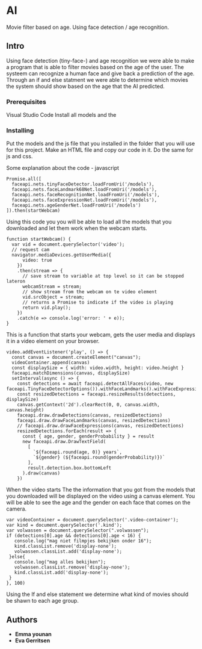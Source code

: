# AI

Movie filter based on age. Using face detection / age recognition.

## Intro

Using face detection (tiny-face-) and age recognition we were able to make a program that is able to filter movies based on the age of the user. The systeem can recognize a human face and give back a prediction of the age. Through an if and else statment we were able to determine which movies the system should show based on the age that the AI predicted.

### Prerequisites

Visual Studio Code
Install all models and the 

### Installing

Put the models and the js file that you installed in the folder that you will use for this project.
Make an HTML file and copy our code in it.
Do the same for js and css.

Some explanation about the code - javascript

```
Promise.all([
  faceapi.nets.tinyFaceDetector.loadFromUri('/models'),
  faceapi.nets.faceLandmark68Net.loadFromUri('/models'),
  faceapi.nets.faceRecognitionNet.loadFromUri('/models'),
  faceapi.nets.faceExpressionNet.loadFromUri('/models'),
  faceapi.nets.ageGenderNet.loadFromUri('/models')
]).then(startWebcam)
```
Using this code you you will be able to load all the models that you downloaded and let them work when the webcam starts.

```
function startWebcam() {
  var vid = document.querySelector('video');
  // request cam
  navigator.mediaDevices.getUserMedia({
      video: true
    })
    .then(stream => {
      // save stream to variable at top level so it can be stopped lateron
      webcamStream = stream;
      // show stream from the webcam on te video element
      vid.srcObject = stream;
      // returns a Promise to indicate if the video is playing
      return vid.play();
    })
    .catch(e => console.log('error: ' + e));
}
```
This is a function that starts your webcam, gets the user media and displays it in a video element on your browser.


```
video.addEventListener('play', () => {
  const canvas = document.createElement("canvas");
  videoContainer.append(canvas)
  const displaySize = { width: video.width, height: video.height }
  faceapi.matchDimensions(canvas, displaySize)
  setInterval(async () => {
    const detections = await faceapi.detectAllFaces(video, new faceapi.TinyFaceDetectorOptions()).withFaceLandmarks().withFaceExpressions().withAgeAndGender()
    const resizedDetections = faceapi.resizeResults(detections, displaySize)
    canvas.getContext('2d').clearRect(0, 0, canvas.width, canvas.height)
    faceapi.draw.drawDetections(canvas, resizedDetections)
    faceapi.draw.drawFaceLandmarks(canvas, resizedDetections)
    // faceapi.draw.drawFaceExpressions(canvas, resizedDetections)
    resizedDetections.forEach(result => {
      const { age, gender, genderProbability } = result
      new faceapi.draw.DrawTextField(
        [
          `${faceapi.round(age, 0)} years`,
          `${gender} (${faceapi.round(genderProbability)})`
        ],
        result.detection.box.bottomLeft
      ).draw(canvas)
    })
 ```
When the video starts The the information that you got from the models that you downloaded will be displayed on the video       using a canvas element. You will be able to see the age and the gender on each face that comes on the camera.

   ```
   var videoContainer = document.querySelector('.video-container');
var kind = document.querySelector('.kind');
var volwassen = document.querySelector(".volwassen");
   if (detections[0].age && detections[0].age < 16) {
      console.log("mag niet filmpjes bekijken onder 16");
      kind.classList.remove('display-none');
      volwassen.classList.add('display-none');
    }else{
      console.log("mag alles bekijken");
      volwassen.classList.remove('display-none');
      kind.classList.add('display-none');
    }
  }, 100)
  ```
Using the If and else statement we determine what kind of movies should be shawn to each age group.


## Authors

* **Emma younan**
* **Eva Gerritsen** 





